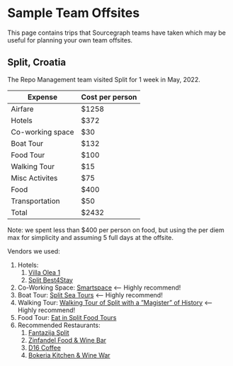 # Sample Team Offsites

This page contains trips that Sourcegraph teams have taken which may be useful for planning your own team offsites. 

## Split, Croatia
The Repo Management team visited Split for 1 week in May, 2022. 

| Expense          | Cost per person |
| -----------      | -----------     |
| Airfare          | $1258           |
| Hotels           | $372            |
| Co-working space | $30             |
| Boat Tour        | $132            |
| Food Tour        | $100            |
| Walking Tour     | $15             | 
| Misc Activites   | $75             |
| Food             | $400            | 
| Transportation   | $50             |
| Total            | $2432           |

Note: we spent less than $400 per person on food, but using the per diem max for simplicity and assuming 5 full days at the offsite. 

Vendors we used:
1. Hotels:
   1. [Villa Olea 1](https://www.booking.com/hotel/hr/villa-olea-1.html)
   2. [Split Best4Stay](https://www.booking.com/hotel/hr/heritage-marmont-5.hr.html)
2. Co-Working Space: [Smartspace](https://smartspace.hr) <-- Highly recommend! 
3. Boat Tour: [Split Sea Tours](https://splitsea.tours) <-- Highly recommend! 
4. Walking Tour: [Walking Tour of Split with a ”Magister” of History](https://dioclespot.wordpress.com) <-- Highly recommend! 
5. Food Tour: [Eat in Split Food Tours](https://eatinsplitfoodtours.com)
6. Recommended Restaurants:
   1. [Fantazija Split](http://fantazija-split.com)
   2. [Zinfandel Food & Wine Bar](https://www.zinfandelfoodandwinebar.com)
   3. [D16 Coffee](https://www.d16coffee.com)
   4. [Bokeria Kitchen & Wine War](https://www.facebook.com/bokeriasplit/)
